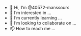 - 👋 Hi, I’m @40572-manssours
- 👀 I’m interested in ...
- 🌱 I’m currently learning ...
- 💞️ I’m looking to collaborate on ...
- 📫 How to reach me ...

<!---
40572-manssours/40572-manssours is a ✨ special ✨ repository because its `README.md` (this file) appears on your GitHub profile.
You can click the Preview link to take a look at your changes.
--->
